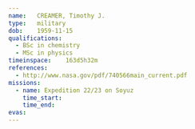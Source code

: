 ```yaml
---
name:	CREAMER, Timothy J.
type:	military
dob:	1959-11-15
qualifications:
  - BSc in chemistry
  - MSc in physics
timeinspace:	163d5h32m
references:
  - http://www.nasa.gov/pdf/740566main_current.pdf
missions:
  - name: Expedition 22/23 on Soyuz
    time_start:   
    time_end:     
evas:
---
```

